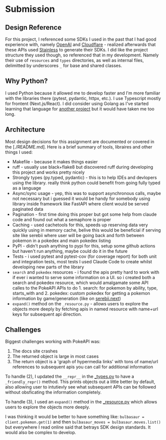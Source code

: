 # Submission

## Design Reference

For this project, I referenced some SDKs I used in the past that I had good experience with, namely [OpenAI](https://github.com/openai/openai-python) and [Cloudflare](https://github.com/cloudflare/cloudflare-python/tree/main) - realized afterwards that these APIs used [Stainless](https://www.stainless.com/) to generate their SDKs. I did like the project structure they used though, so referenced that in my development. Namely their use of `resources` and `types` directories, as well as internal files, delimitted by underscores `_` for base and shared classes.

## Why Python?

I used Python because it allowed me to develop faster and I'm more familiar with the libraries there (pytest, pydantic, httpx, etc.). I use Typescript mostly for frontent (Next.js/React). I did consider using Golang as I've started learning that language for [another project](https://github.com/pprunty/magikarp) but it would have taken me too long.

## Architecture

Most design decisions for this assignment are documented or covered in the [./README.md]. Here is a brief summary of tools, libraires and other things I used:

* Makefile - because it makes things easier
* ruff - usually use black+flake8 but discovered ruff during developing this project and works pretty nicely
* Strongly types (py.typed, pydantic) - this is to help IDEs and devlopers using the library. really think python could benefit from going fully typed as a language
* Async/sync usage - yep, this was to support asynchronous calls, maybe not necessary but i guessed it would be handy for somebody using library inside framework like FastAPI where client would be served paginated data 
* Pagination - first time doing this proper but got some help from claude code and found out what a semaphore is proper
* Caching - used cachetools for this, speeds up reserving data very quickly using in memory cache, belive this would be beneficial if serving site like serebii where user will be going back and forth between pokemon in a pokedex and main pokedex listing
* PyPI - didn't push anything to pypi for this, setup some github actions but haven't run anything, maybe could do it in the future
* Tests - i used pytest and pytest-cov (for coverage report) for both unit and integration tests, most tests I used Claude Code to create whilst developing new parts of the library
* `search` and `pokedex` resources - i found the apis pretty hard to work with if ever i wanted to serve some information on a UI. so i created both a search and pokedex resource, which would amalgamate some API calles to the PokeAPI APIs to do 1. search: for pokemon by ability, type, starts_with and 2. pokedex: custom pokedex for getting a pokemon information by game/generation (like on [serebii.next](https://serebii.next))
* `expand()` method on the `_resource.py` - allows users to explore the objects more deeply by fetching apis in named resource with name+url keys for subsequent api direction.

## Challenges

Biggest challenges working with PokeAPI was:

1. The docs site crashes
2. The returned object is large in most cases
3. The return object is a 'graph of hypermedia links' with tons of name/url references to subsequent apis you can call for additional information

To handle (2), I updated the `__repr__` in the [_types.py](./src/poke_sdk/client/_types.py) to have a `_friendly_repr()` method. This prints objects out a little better by default, also allowing user to intutievly see what subsequent APIs can be followed without obsficating the information completely.

To handle (3), I used an `expand()` method in the [_resource.py](./src/poke_sdk/_resource.py) which allows users to explore the objects more deeply. 

I was thinking it would be better to have something like: `bulbasaur = client.pokemon.get(1)` and then `bulbasaur_moves = bulbasaur.moves.list()` but everywhere I read online said that betrays SDK design standards. It would also be complex to develop.